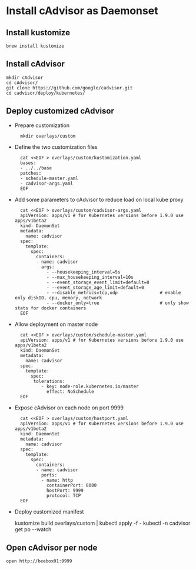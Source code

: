 
# Install cAdvisor as Daemonset

## Install kustomize

    brew install kustomize

## Install cAdvisor

    mkdir cAdvisor
    cd cAdvisor/
    git clone https://github.com/google/cadvisor.git
    cd cadvisor/deploy/kubernetes/

## Deploy customized cAdvisor

- Prepare customization

        mkdir overlays/custom

- Define the two customization files

        cat <<EOF > overlays/custom/kustomization.yaml
        bases:
        - ../../base
        patches:
        - schedule-master.yaml
        - cadvisor-args.yaml
        EOF

- Add some parameters to cAdvisor to reduce load on local kube proxy

        cat <<EOF > overlays/custom/cadvisor-args.yaml
        apiVersion: apps/v1 # for Kubernetes versions before 1.9.0 use apps/v1beta2
        kind: DaemonSet
        metadata:
          name: cadvisor
        spec:
          template:
            spec:
              containers:
              - name: cadvisor
                args:
                  - --housekeeping_interval=5s
                  - --max_housekeeping_interval=10s
                  - --event_storage_event_limit=default=0
                  - --event_storage_age_limit=default=0
                  - --disable_metrics=tcp,udp                # enable only diskIO, cpu, memory, network
                  - --docker_only=true                       # only show stats for docker containers
        EOF

- Allow deployment on master node

        cat <<EOF > overlays/custom/schedule-master.yaml
        apiVersion: apps/v1 # for Kubernetes versions before 1.9.0 use apps/v1beta2
        kind: DaemonSet
        metadata:
          name: cadvisor
        spec:
          template:
            spec:
             tolerations:
                - key: node-role.kubernetes.io/master
                  effect: NoSchedule
        EOF

- Expose cAdvisor on each node on port 9999

        cat <<EOF > overlays/custom/hostport.yaml
        apiVersion: apps/v1 # for Kubernetes versions before 1.9.0 use apps/v1beta2
        kind: DaemonSet
        metadata:
          name: cadvisor
        spec:
          template:
            spec:
              containers:
              - name: cadvisor
                ports:
                - name: http
                  containerPort: 8080
                  hostPort: 9999
                  protocol: TCP
        EOF

- Deploy customized manifest

    kustomize build overlays/custom | kubectl apply -f -
    kubectl -n cadvisor get po --watch

## Open cAdvisor per node

    open http://beebox01:9999
